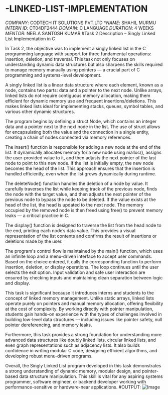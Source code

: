# -LINKED-LIST-IMPLEMENTATION
*COMPANY*: CODTECH IT SOLUTIONS PVT.LTD
**NAME*: SHAHIL MURMU
*INTERN ID*: CT04DF2444
*DOMAIN*: C LANGUAGE
*DURATION*: 4 WEEKS
*MENTOR*: NEELA SANTOSH KUMAR
#Task 2 Description – Singly Linked List Implementation in C

In Task 2, the objective was to implement a singly linked list in the C programming language with support for three fundamental operations: insertion, deletion, and traversal. This task not only focuses on understanding dynamic data structures but also sharpens the skills required to manage memory manually using pointers — a crucial part of C programming and systems-level development.

A singly linked list is a linear data structure where each element, known as a node, contains two parts: data and a pointer to the next node. Unlike arrays, linked lists do not require contiguous memory allocation, making them efficient for dynamic memory use and frequent insertions/deletions. This makes linked lists ideal for implementing stacks, queues, symbol tables, and various other dynamic structures.

The program begins by defining a struct Node, which contains an integer data and a pointer next to the next node in the list. The use of struct allows for encapsulating both the value and the connection in a single entity, creating a chain of nodes connected via memory references.

The insert() function is responsible for adding a new node at the end of the list. It dynamically allocates memory for a new node using malloc(), assigns the user-provided value to it, and then adjusts the next pointer of the last node to point to this new node. If the list is initially empty, the new node becomes the head of the list. This approach ensures that the insertion is handled efficiently, even when the list grows dynamically during runtime.

The deleteNode() function handles the deletion of a node by value. It carefully traverses the list while keeping track of the previous node, finds the node with the target value, and then adjusts the next pointer of the previous node to bypass the node to be deleted. If the value exists at the head of the list, the head is updated to the next node. The memory occupied by the removed node is then freed using free() to prevent memory leaks — a critical practice in C.

The display() function is designed to traverse the list from the head node to the end, printing each node’s data value. This provides a visual representation of the list contents and confirms the result of insertions or deletions made by the user.

The program's control flow is maintained by the main() function, which uses an infinite loop and a menu-driven interface to accept user commands. Based on the choice entered, it calls the corresponding function to perform insertion, deletion, or display operations. The loop continues until the user selects the exit option. Input validation and safe user interaction are ensured by checking inputs and maintaining clean separation between logic and display.

This task is significant because it introduces interns and students to the concept of linked memory management. Unlike static arrays, linked lists operate purely on pointers and manual memory allocation, offering flexibility at the cost of complexity. By working directly with pointer manipulation, students gain hands-on experience with the types of challenges involved in building low-level data structures — including issues like pointer safety, null pointer dereferencing, and memory leaks.

Furthermore, this task provides a strong foundation for understanding more advanced data structures like doubly linked lists, circular linked lists, and even graph representations such as adjacency lists. It also builds confidence in writing modular C code, designing efficient algorithms, and developing robust menu-driven programs.

Overall, the Singly Linked List program developed in this task demonstrates a strong understanding of dynamic memory, modular design, and pointer-based data structure manipulation. This skill is vital for any aspiring systems programmer, software engineer, or backend developer working with performance-sensitive or hardware-near applications.
#OUTPUT: 
![Image](https://github.com/user-attachments/assets/88c174ba-b343-4e31-a403-caa940490c69)
